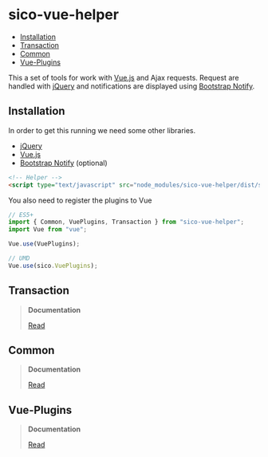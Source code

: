 sico-vue-helper
===

<!-- TOC -->

- [Installation](#installation)
- [Transaction](#transaction)
- [Common](#common)
- [Vue-Plugins](#vue-plugins)

<!-- /TOC -->

This a set of tools for work with [Vue.js](https://vuejs.org/) and Ajax requests. Request are handled with [jQuery](http://jquery.com/) and notifications are displayed using [Bootstrap Notify](http://bootstrap-notify.remabledesigns.com/). 

## Installation

In order to get this running we need some other libraries.

* [jQuery](http://jquery.com/)
* [Vue.js](https://vuejs.org/)
* [Bootstrap Notify](http://bootstrap-notify.remabledesigns.com/) (optional)

```html
<!-- Helper -->
<script type="text/javascript" src="node_modules/sico-vue-helper/dist/sico.vue-helpers.umd.js"></script>
```

You also need to register the plugins to Vue

```javascript
// ES5+
import { Common, VuePlugins, Transaction } from "sico-vue-helper";
import Vue from "vue";

Vue.use(VuePlugins);

// UMD
Vue.use(sico.VuePlugins);
```

## Transaction

> **Documentation**
>
> [Read](docs/transaction.md)

## Common

> **Documentation**
>
> [Read](docs/common.md)

## Vue-Plugins

> **Documentation**
>
> [Read](docs/vue-plugins.md)
